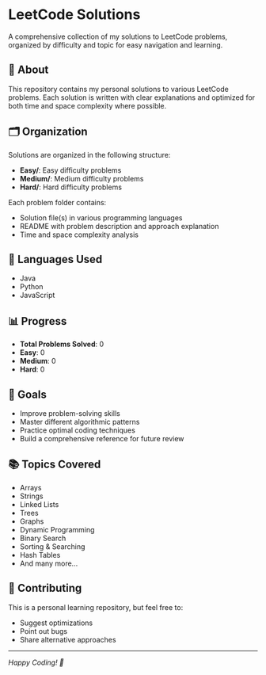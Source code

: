 # LeetCode Solutions

A comprehensive collection of my solutions to LeetCode problems, organized by difficulty and topic for easy navigation and learning.

## 📝 About

This repository contains my personal solutions to various LeetCode problems. Each solution is written with clear explanations and optimized for both time and space complexity where possible.

## 🗂️ Organization

Solutions are organized in the following structure:
- **Easy/**: Easy difficulty problems
- **Medium/**: Medium difficulty problems  
- **Hard/**: Hard difficulty problems

Each problem folder contains:
- Solution file(s) in various programming languages
- README with problem description and approach explanation
- Time and space complexity analysis

## 🚀 Languages Used

- Java
- Python
- JavaScript

## 📊 Progress

- **Total Problems Solved**: 0
- **Easy**: 0
- **Medium**: 0
- **Hard**: 0

## 🎯 Goals

- Improve problem-solving skills
- Master different algorithmic patterns
- Practice optimal coding techniques
- Build a comprehensive reference for future review

## 📚 Topics Covered

- Arrays
- Strings
- Linked Lists
- Trees
- Graphs
- Dynamic Programming
- Binary Search
- Sorting & Searching
- Hash Tables
- And many more...

## 🤝 Contributing

This is a personal learning repository, but feel free to:
- Suggest optimizations
- Point out bugs
- Share alternative approaches

---

*Happy Coding! 🎉*

